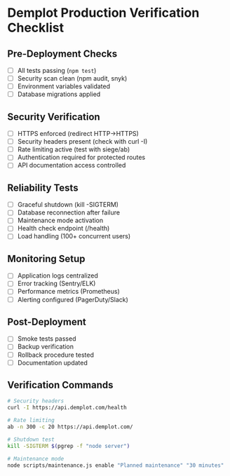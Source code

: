 # Demplot Production Verification Checklist

## Pre-Deployment Checks
- [ ] All tests passing (`npm test`)
- [ ] Security scan clean (npm audit, snyk)
- [ ] Environment variables validated
- [ ] Database migrations applied

## Security Verification
- [ ] HTTPS enforced (redirect HTTP→HTTPS)
- [ ] Security headers present (check with curl -I)
- [ ] Rate limiting active (test with siege/ab)
- [ ] Authentication required for protected routes
- [ ] API documentation access controlled

## Reliability Tests
- [ ] Graceful shutdown (kill -SIGTERM)
- [ ] Database reconnection after failure
- [ ] Maintenance mode activation
- [ ] Health check endpoint (/health)
- [ ] Load handling (100+ concurrent users)

## Monitoring Setup
- [ ] Application logs centralized
- [ ] Error tracking (Sentry/ELK)
- [ ] Performance metrics (Prometheus)
- [ ] Alerting configured (PagerDuty/Slack)

## Post-Deployment
- [ ] Smoke tests passed
- [ ] Backup verification
- [ ] Rollback procedure tested
- [ ] Documentation updated

## Verification Commands
```bash
# Security headers
curl -I https://api.demplot.com/health

# Rate limiting
ab -n 300 -c 20 https://api.demplot.com/

# Shutdown test
kill -SIGTERM $(pgrep -f "node server")

# Maintenance mode
node scripts/maintenance.js enable "Planned maintenance" "30 minutes"